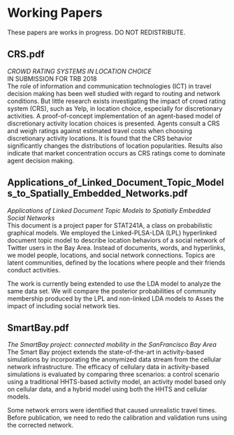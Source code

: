 # Working Papers  
These papers are works in progress. DO NOT REDISTRIBUTE.

## CRS.pdf
*CROWD RATING SYSTEMS IN LOCATION CHOICE*  
IN SUBMISSION FOR TRB 2018  
The role of information and communication technologies (ICT) in travel decision making has been well studied with regard to routing and network conditions. But little research exists investigating the impact of crowd rating system (CRS), such as Yelp, in location choice, especially for discretionary activities. A proof-of-concept implementation of an agent-based model of discretionary activity location choices is presented. Agents consult a CRS and weigh ratings against estimated travel costs when choosing discretionary activity locations. It is found that the CRS behavior significantly changes the distributions of location popularities. Results also indicate that market concentration occurs as CRS ratings come to dominate agent decision making.

## Applications_of_Linked_Document_Topic_Models_to_Spatially_Embedded_Networks.pdf 
*Applications of Linked Document Topic Models to Spatially Embedded Social Networks*   
This document is a project paper for STAT241A, a class on probabilistic graphical models. We employed the Linked-PLSA-LDA (LPL) hyperlinked document topic model to describe location behaviors of a social network of Twitter users in the Bay Area. Instead of documents, words, and hyperlinks, we model people, locations, and social network connections. Topics are latent communities, defined by the locations where people and their friends conduct activities. 

The work is currently being extended to use the LDA model to analyze the same data set. We will compare the posterior probabilities of community membership produced by the LPL and non-linked LDA models to Asses the impact of including social network ties.

## SmartBay.pdf
*The SmartBay project: connected mobility in the SanFrancisco Bay Area*   
The Smart Bay project extends the state-of-the-art in activity-based simulations by incorporating the anonymized data stream from the cellular network infrastructure. The efficacy of cellulary data in activity-based simulations is evaluated by comparing three scenarios: a control scenario using a traditional HHTS-based activity model, an activity model based only on cellular data, and a hybrid model using both the HHTS and cellular models.  

Some network errors were identified that caused unrealistic travel times. Before publication, we need to redo the calibration and validation runs using the corrected network.
